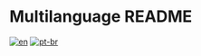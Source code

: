 # Multilanguage README

[![en](https://img.shields.io/badge/lang-en-red.svg)](https://github.com/BrunoEnriqueB/BrunoEnriqueB/blob/main/README.en.md)
[![pt-br](https://img.shields.io/badge/lang-pt--br-green.svg)](https://github.com/BrunoEnriqueB/BrunoEnriqueB/blob/main/README.pt-br.md)
